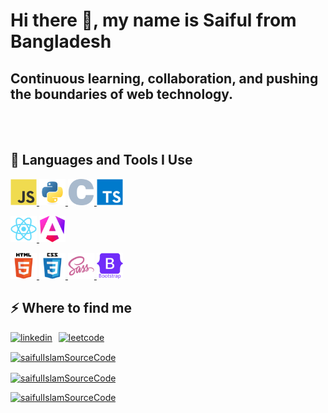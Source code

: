 <h1>Hi there 👋, my name is Saiful from Bangladesh</h1>
<h2>Continuous learning, collaboration, and pushing the boundaries of web technology.</h2>
<br><br>
<h2>🚀 Languages and Tools I Use</h2>

<!-- First row: JS, Python, C, TypeScript -->
<p>
  <a href="https://raw.githubusercontent.com/devicons/devicon/master/icons/javascript/javascript-original.svg" target="_blank">
    <img src="https://raw.githubusercontent.com/devicons/devicon/master/icons/javascript/javascript-original.svg" alt="javascript" width="42" height="42" />
  </a>
  <a href="https://raw.githubusercontent.com/devicons/devicon/master/icons/python/python-original.svg" target="_blank">
    <img src="https://raw.githubusercontent.com/devicons/devicon/master/icons/python/python-original.svg" alt="python" width="42" height="42" />
  </a>
  <a href="https://raw.githubusercontent.com/devicons/devicon/master/icons/c/c-original.svg" target="_blank">
    <img src="https://raw.githubusercontent.com/devicons/devicon/master/icons/c/c-original.svg" alt="c" width="42" height="42" />
  </a>
  <a href="https://raw.githubusercontent.com/devicons/devicon/master/icons/typescript/typescript-original.svg" target="_blank">
    <img src="https://raw.githubusercontent.com/devicons/devicon/master/icons/typescript/typescript-original.svg" alt="typescript" width="42" height="42" />
  </a>
</p>

<!-- Second row: React, AngularJS, Angular -->
<p>
  <a href="https://raw.githubusercontent.com/devicons/devicon/master/icons/react/react-original.svg" target="_blank">
    <img src="https://raw.githubusercontent.com/devicons/devicon/master/icons/react/react-original.svg" alt="react" width="42" height="42" />
  </a>
  </a>
<a href="https://angular.io/" target="_blank">
  <img src="https://raw.githubusercontent.com/devicons/devicon/master/icons/angular/angular-original.svg" alt="angular" width="42" height="42" />
</a>
</p>

<!-- Third row: HTML, CSS, Sass, Bootstrap -->
<p>
  <a href="https://raw.githubusercontent.com/devicons/devicon/master/icons/html5/html5-original-wordmark.svg" target="_blank">
    <img src="https://raw.githubusercontent.com/devicons/devicon/master/icons/html5/html5-original-wordmark.svg" alt="html5" width="42" height="42" />
  </a>
  <a href="https://raw.githubusercontent.com/devicons/devicon/master/icons/css3/css3-original-wordmark.svg" target="_blank">
    <img src="https://raw.githubusercontent.com/devicons/devicon/master/icons/css3/css3-original-wordmark.svg" alt="css3" width="42" height="42" />
  </a>
  <a href="https://raw.githubusercontent.com/devicons/devicon/master/icons/sass/sass-original.svg" target="_blank">
    <img src="https://raw.githubusercontent.com/devicons/devicon/master/icons/sass/sass-original.svg" alt="sass" width="42" height="42" />
  </a>
  <a href="https://raw.githubusercontent.com/devicons/devicon/master/icons/bootstrap/bootstrap-plain-wordmark.svg" target="_blank">
    <img src="https://raw.githubusercontent.com/devicons/devicon/master/icons/bootstrap/bootstrap-plain-wordmark.svg" alt="bootstrap" width="42" height="42" />
  </a>
</p>

<h2>⚡️ Where to find me</h2>
<div style="display: flex; gap: 10px; align-items: center;">
  <a href="https://www.linkedin.com/in/saifulislam-dev/" target="_blank">
    <img src="https://img.freepik.com/premium-photo/round-linkedin-logo-isolated-white-background_469489-1046.jpg?semt=ais_hybrid&w=740" alt="linkedin" width="42" height="42" />
  </a>
  <a href="https://leetcode.com/u/saifulWebDev/" target="_blank">
    <img src="https://upload.wikimedia.org/wikipedia/commons/1/19/LeetCode_logo_black.png?style=for-the-badge&logo=linkedin&logoColor=white&color=%230a77b6" alt="leetcode" width="42" height="42" />
  </a>
</div>

<p><a href="https://github.com/saifulIslamSourceCode" target="_blank"><img align="center" src="https://github-readme-stats.vercel.app/api?username=saifulIslamSourceCode&show_icons=true&locale=en" alt="saifulIslamSourceCode" /></a></p>
<p><a href="https://github.com/saifulIslamSourceCode" target="_blank"><img align="center" src="https://github-readme-streak-stats.herokuapp.com?user=saifulIslamSourceCode&currStreakNum=10&theme=default" alt="saifulIslamSourceCode" /></a></p>
<p><a href="https://github.com/ryo-ma/github-profile-trophy" target="_blank"><img src="https://github-profile-trophy.vercel.app/?username=saifulIslamSourceCode" alt="saifulIslamSourceCode" /></a></p>
